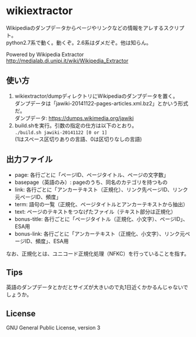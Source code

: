 # wikiextractor

Wikipediaのダンプデータからページやリンクなどの情報をアレするスクリプト。  
python2.7系で動く。動くぞ。2.6系はダメだぞ。他は知らん。

Powered by Wikipedia Extractor  
<http://medialab.di.unipi.it/wiki/Wikipedia_Extractor>

## 使い方

1. wikiextractor/dumpディレクトリにWikipediaのダンプデータを置く。  
ダンプデータは「jawiki-20141122-pages-articles.xml.bz2」とかいう形式だ。  
ダンプデータ: <https://dumps.wikimedia.org/jawiki>
2. build.shを実行。引数の指定の仕方は以下のとおり。  
`./build.sh jawiki-20141122 [0 or 1]`  
(1はスペース区切りありの言語、0は区切りなしの言語)

## 出力ファイル

* page: 各行ごとに「ページID、ページタイトル、ページの文字数」
* basepage（英語のみ）: pageのうち、同名のカテゴリを持つもの
* link: 各行ごとに「アンカーテキスト（正規化）、リンク先ページID、リンク元ページID、頻度」
* term: 語句の一覧（正規化、ページタイトルとアンカーテキストから抽出）
* text: ページのテキストをつなげたファイル（テキスト部分は正規化）
* bonus-title: 各行ごとに「ページタイトル（正規化、小文字）、ページID」、ESA用
* bonus-link: 各行ごとに「アンカーテキスト（正規化、小文字）、リンク元ページID、頻度」、ESA用

なお、正規化とは、ユニコード正規化処理（NFKC）を行っていることを指す。

## Tips

英語のダンプデータとかだとサイズが大きいので丸1日近くかかるんじゃないでしょうか。

## License

GNU General Public License, version 3
